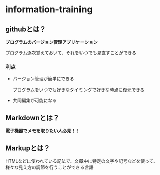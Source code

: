 # information-training

## githubとは？

**プログラムのバージョン管理アプリケーション**

プログラム逐次覚えておいて、それをいつでも見直すことができる

### 利点
* バージョン管理が簡単にできる

    プログラムをいつでも好きなタイミングで好きな時点に復元できる

* 共同編集が可能になる

## Markdownとは？

**電子機器でメモを取りたい人必見！！**

## Markupとは？

HTMLなどに使われている記法で、文章中に特定の文字や記号などを使って、様々な見え方の調節を行うことができる言語

